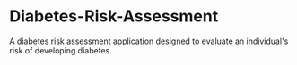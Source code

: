 # Diabetes-Risk-Assessment
A diabetes risk assessment application designed to evaluate an individual's risk of developing diabetes. 
